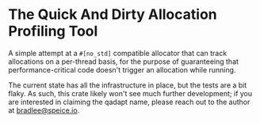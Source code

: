 The Quick And Dirty Allocation Profiling Tool
=============================================

A simple attempt at a `#[no_std]` compatible allocator that can track
allocations on a per-thread basis, for the purpose of guaranteeing that
performance-critical code doesn't trigger an allocation while running.

The current state has all the infrastructure in place, but the tests are a bit
flaky. As such, this crate likely won't see much further development; if you
are interested in claiming the qadapt name, please reach out to the author
at [bradlee@speice.io](mailto:bradlee@speice.io).

